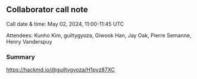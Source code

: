 ## Collaborator call note
Call date & time: May 02, 2024, 11:00-11:45 UTC

Attendees: Kunho Kim, guiltygyoza, Giwook Han, Jay Oak, Pierre Semanne, Henry Vanderspuy

### Summary
https://hackmd.io/@guiltygyoza/H1pyz87XC

